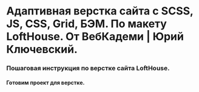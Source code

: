 # Адаптивная верстка сайта с SCSS, JS, CSS, Grid, БЭМ. По макету LoftHouse. От ВебКадеми | Юрий Ключевский.

### Пошаговая инструкция по верстке сайта LoftHouse.

#### Готовим проект для верстке.
